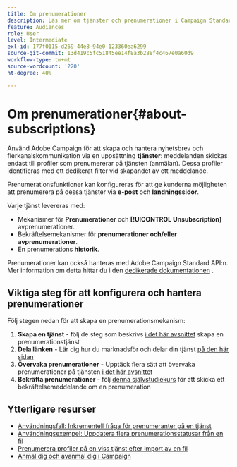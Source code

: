 ```yaml
---
title: Om prenumerationer
description: Läs mer om tjänster och prenumerationer i Campaign Standard.
feature: Audiences
role: User
level: Intermediate
exl-id: 177f0115-d269-44e8-94e0-123360ea6299
source-git-commit: 13d419c5fc51845ee14f8a3b288f4c467e0a60d9
workflow-type: tm+mt
source-wordcount: '220'
ht-degree: 40%

---
```


# Om prenumerationer{#about-subscriptions}

Använd Adobe Campaign för att skapa och hantera nyhetsbrev och flerkanalskommunikation via en uppsättning **tjänster**: meddelanden skickas endast till profiler som prenumererar på tjänsten (anmälan). Dessa profiler identifieras med ett dedikerat filter vid skapandet av ett meddelande.

Prenumerationsfunktioner kan konfigureras för att ge kunderna möjligheten att prenumerera på dessa tjänster via **e-post** och **landningssidor**.

Varje tjänst levereras med:

* Mekanismer för **Prenumerationer** och **[!UICONTROL Unsubscription]** avprenumerationer.
* Bekräftelsemekanismer för **prenumerationer och/eller avprenumerationer**.
* En prenumerations **historik**.

Prenumerationer kan också hanteras med Adobe Campaign Standard API:n.  Mer information om detta hittar du i den [dedikerade dokumentationen](../../api/using/creating-a-service.md) .

## Viktiga steg för att konfigurera och hantera prenumerationer

Följ stegen nedan för att skapa en prenumerationsmekanism:

1. **Skapa en tjänst** - följ de steg som beskrivs [i det här avsnittet](../../audiences/using/creating-a-service.md) skapa en prenumerationstjänst
1. **Dela länken** - Lär dig hur du marknadsför och delar din tjänst [på den här sidan](../../audiences/using/promoting-a-service.md)
1. **Övervaka prenumerationer** - Upptäck flera sätt att övervaka prenumerationer på tjänsten [i det här avsnittet](../../audiences/using/monitoring-subscriptions.md)
1. **Bekräfta prenumerationer** - följ [denna självstudiekurs](../../audiences/using/confirming-subscription-to-a-service.md) för att skicka ett bekräftelsemeddelande om en prenumeration

## Ytterligare resurser

* [Användningsfall: Inkrementell fråga för prenumeranter på en tjänst](../../automating/using/incremental-query-on-subscribers.md)
* [Användningsexempel: Uppdatera flera prenumerationsstatusar från en fil](../../automating/using/updating-subscriptions-from-file.md)
* [Prenumerera profiler på en viss tjänst efter import av en fil](../../automating/using/subscribing-profiles-from-file.md)
* [Anmäl dig och avanmäl dig i Campaign](../../audiences/using/about-opt-in-and-opt-out-in-campaign.md)
